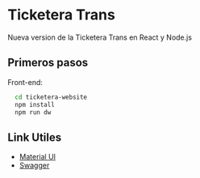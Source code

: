 
# Ticketera Trans

Nueva version de la Ticketera Trans en React y Node.js

## Primeros pasos
  Front-end: 
```bash
  cd ticketera-website
  npm install
  npm run dw
```


## Link Utiles

 - [Material UI](https://mui.com/material-ui/all-components/)
 - [Swagger](http://localhost:5101/api-docs/)
